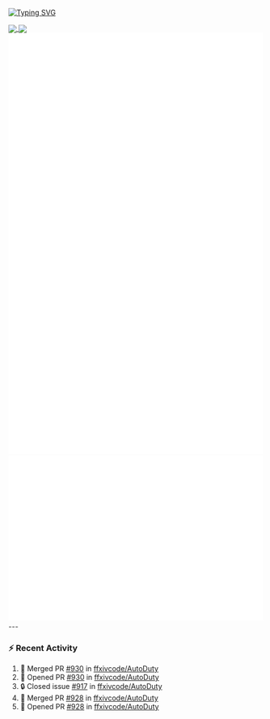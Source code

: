 [![Typing SVG](https://readme-typing-svg.demolab.com?font=Fira+Code&duration=1000&pause=1000&multiline=true&repeat=false&width=435&lines=Simon+Latusek+%7C+Gameplay+Engineer)](https://git.io/typing-svg)

<a href="https://github.com/anuraghazra/github-readme-stats">
  <img height=200 align="center" src="https://github-readme-stats.vercel.app/api?username=erdelf&theme=radical" />
</a>
<a href="https://github.com/anuraghazra/convoychat">
  <img height=200 align="center" src="https://streak-stats.demolab.com?user=erdelf&theme=radical&mode=weekly" />
</a>

<picture>
  <img src="/github-metrics.svg" alt="Metrics">
</picture>

<picture>
  <img src="/github-metrics-achievements.svg" alt="Achievements">
</picture>
---

### :zap: Recent Activity
<!--START_SECTION:activity-->
1. 🎉 Merged PR [#930](https://github.com/ffxivcode/AutoDuty/pull/930) in [ffxivcode/AutoDuty](https://github.com/ffxivcode/AutoDuty)
2. 💪 Opened PR [#930](https://github.com/ffxivcode/AutoDuty/pull/930) in [ffxivcode/AutoDuty](https://github.com/ffxivcode/AutoDuty)
3. 🔒 Closed issue [#917](https://github.com/ffxivcode/AutoDuty/issues/917) in [ffxivcode/AutoDuty](https://github.com/ffxivcode/AutoDuty)
4. 🎉 Merged PR [#928](https://github.com/ffxivcode/AutoDuty/pull/928) in [ffxivcode/AutoDuty](https://github.com/ffxivcode/AutoDuty)
5. 💪 Opened PR [#928](https://github.com/ffxivcode/AutoDuty/pull/928) in [ffxivcode/AutoDuty](https://github.com/ffxivcode/AutoDuty)
<!--END_SECTION:activity-->

<!--
**erdelf/erdelf** is a ✨ _special_ ✨ repository because its `README.md` (this file) appears on your GitHub profile.

Here are some ideas to get you started:

- 🔭 I’m currently working on ...
- 🌱 I’m currently learning ...
- 👯 I’m looking to collaborate on ...
- 🤔 I’m looking for help with ...
- 💬 Ask me about ...
- 📫 How to reach me: ...
- 😄 Pronouns: ...
- ⚡ Fun fact: ...
-->
